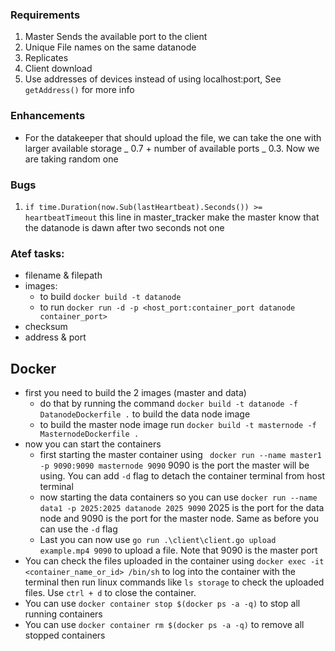 ### Requirements

1. Master Sends the available port to the client
2. Unique File names on the same datanode
3. Replicates
4. Client download
5. Use addresses of devices instead of using localhost:port, See `getAddress()` for more info

### Enhancements

- For the datakeeper that should upload the file, we can take the one with larger available storage _ 0.7 + number of available ports _ 0.3. Now we are taking random one

### Bugs

1. `if time.Duration(now.Sub(lastHeartbeat).Seconds()) >= heartbeatTimeout` this line in master_tracker make the master know that the datanode is dawn after two seconds not one

### Atef tasks:

- filename & filepath
- images:
  - to build `docker build -t datanode`
  - to run `docker run -d -p <host_port:container_port datanode container_port>`
- checksum
- address & port

## Docker
- first you need to build the 2 images (master and data)
  - do that by running the command `docker build -t datanode -f DatanodeDockerfile .` to build the data node image
  - to build the master node image run `docker build -t masternode -f MasternodeDockerfile .`
- now you can start the containers
  - first starting the master container using ` docker run --name master1 -p 9090:9090 masternode 9090` 9090 is the port the master will be using. You can add `-d` flag to detach the container terminal from host terminal
  - now starting the data containers so you can use `docker run --name data1 -p 2025:2025 datanode 2025 9090` 2025 is the port for the data node and 9090 is the port for the master node. Same as before you can use the `-d` flag
  - Last you can now use `go run .\client\client.go upload example.mp4 9090` to upload a file. Note that 9090 is the master port
- You can check the files uploaded in the container using `docker exec -it <container_name_or_id> /bin/sh` to log into the container with the terminal then run linux commands like `ls storage` to check the uploaded files. Use `ctrl + d` to close the container.
- You can use `docker container stop $(docker ps -a -q)` to stop all running containers
- You can use `docker container rm $(docker ps -a -q)` to remove all stopped containers